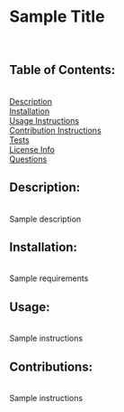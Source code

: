 <h1>Sample Title</h1><br>
      <h2>Table of Contents:</h2><br>
      <a href="#description">Description</a><br>
      <a href="#installation">Installation</a><br>
      <a href="#usage">Usage Instructions</a><br>
      <a href="#contribute">Contribution Instructions</a><br>
      <a href="#tests">Tests</a><br>
      <a href="#license">License Info</a><br>
      <a href="#questions">Questions</a><br>
      <h2>Description:</h2><br>
      Sample description<br>
      <h2>Installation:</h2><br>
      Sample requirements<br>
      <h2>Usage:</h2><br>
      Sample instructions<br>
      <h2>Contributions:</h2><br>
      Sample instructions<br>